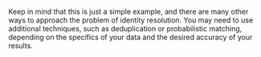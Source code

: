 Keep in mind that this is just a simple example, and there are many other ways to approach the problem of identity resolution. You may need to use additional techniques, such as deduplication or probabilistic matching, depending on the specifics of your data and the desired accuracy of your results.

